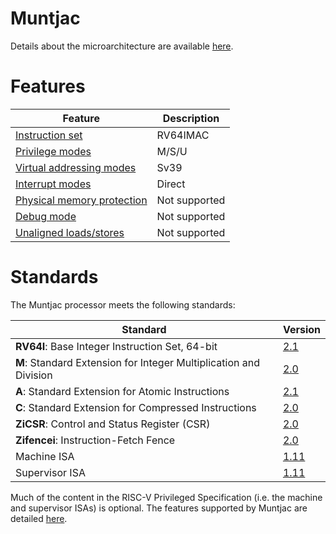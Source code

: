 # Muntjac

Details about the microarchitecture are available [here](microarchitecture.md).

# Features

| Feature | Description |
| --- | --- |
| [Instruction set](glossary.md#risc-v-instruction-sets) | RV64IMAC |
| [Privilege modes](glossary.md#privilege-modes) | M/S/U |
| [Virtual addressing modes](glossary.md#virtual-addressing-modes) | Sv39 |
| [Interrupt modes](glossary.md#interrupt-modes) | Direct |
| [Physical memory protection](glossary.md#physical-memory-protection) | Not supported |
| [Debug mode](glossary.md#debug-mode) | Not supported |
| [Unaligned loads/stores](glossary.md#unaligned-memory-access) | Not supported |

# Standards

The Muntjac processor meets the following standards:

| Standard | Version |
| --- | --- |
| **RV64I**: Base Integer Instruction Set, 64-bit | [2.1](https://github.com/riscv/riscv-isa-manual/releases/download/Ratified-IMAFDQC/riscv-spec-20191213.pdf) |
| **M**: Standard Extension for Integer Multiplication and Division | [2.0](https://github.com/riscv/riscv-isa-manual/releases/download/Ratified-IMAFDQC/riscv-spec-20191213.pdf) |
| **A**: Standard Extension for Atomic Instructions | [2.1](https://github.com/riscv/riscv-isa-manual/releases/download/Ratified-IMAFDQC/riscv-spec-20191213.pdf) |
| **C**: Standard Extension for Compressed Instructions | [2.0](https://github.com/riscv/riscv-isa-manual/releases/download/Ratified-IMAFDQC/riscv-spec-20191213.pdf) |
| **ZiCSR**: Control and Status Register (CSR) | [2.0](https://github.com/riscv/riscv-isa-manual/releases/download/Ratified-IMAFDQC/riscv-spec-20191213.pdf) |
| **Zifencei**: Instruction-Fetch Fence | [2.0](https://github.com/riscv/riscv-isa-manual/releases/download/Ratified-IMAFDQC/riscv-spec-20191213.pdf) |
| Machine ISA | [1.11](https://github.com/riscv/riscv-isa-manual/releases/download/Ratified-IMFDQC-and-Priv-v1.11/riscv-privileged-20190608.pdf) |
| Supervisor ISA | [1.11](https://github.com/riscv/riscv-isa-manual/releases/download/Ratified-IMFDQC-and-Priv-v1.11/riscv-privileged-20190608.pdf) |

Much of the content in the RISC-V Privileged Specification (i.e. the machine and supervisor ISAs) is optional. The features supported by Muntjac are detailed [here](privileged_spec.md).
